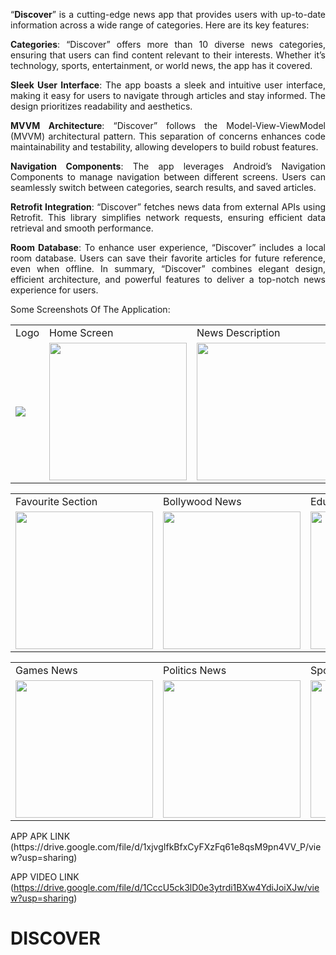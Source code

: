 <div align="justify">
  
“**Discover**” is a cutting-edge news app that provides users with up-to-date information across a wide range of categories. Here are its key features:


**Categories**: “Discover” offers more than 10 diverse news categories, ensuring that users can find content relevant to their interests. Whether it’s technology, sports, entertainment, or world news, the app has it covered.

**Sleek User Interface**: The app boasts a sleek and intuitive user interface, making it easy for users to navigate through articles and stay informed. The design prioritizes readability and aesthetics.

**MVVM Architecture**: “Discover” follows the Model-View-ViewModel (MVVM) architectural pattern. This separation of concerns enhances code maintainability and testability, allowing developers to build robust features.

**Navigation Components**: The app leverages Android’s Navigation Components to manage navigation between different screens. Users can seamlessly switch between categories, search results, and saved articles.

**Retrofit Integration**: “Discover” fetches news data from external APIs using Retrofit. This library simplifies network requests, ensuring efficient data retrieval and smooth performance.

**Room Database**: To enhance user experience, “Discover” includes a local room database. Users can save their favorite articles for future reference, even when offline.
In summary, “Discover” combines elegant design, efficient architecture, and powerful features to deliver a top-notch news experience for users.

</div>





Some Screenshots Of The Application: 
<p align="center" float="left">
<table>
  <tr>
    <td>Logo</td>
    <td>Home Screen</td>
    <td>News Description</td>
    <td>Search Screen</td>
  </tr>
  <tr>
    <td><img src="https://github.com/MuditAggarwal1/Discover/assets/135834440/379270ea-9f5d-464f-bd21-2d7a6b89c53f"></td>
    <td><img src="https://github.com/MuditAggarwal1/Discover/assets/135834440/d11bbfae-25db-4f61-a851-5e08cbf518e9" width="220"></td>
    <td><img src="https://github.com/MuditAggarwal1/Discover/assets/135834440/cd381b76-4651-4d21-8d44-52c1829997c6" width="220"></td>
    <td><img src="https://github.com/MuditAggarwal1/Discover/assets/135834440/e4a9f892-5542-4962-bbee-68d5937165d8" width="220"></td>
  </tr>
 </table>
 <table>
  <tr>
    <td>Favourite Section</td>
    <td>Bollywood News</td>
    <td>Education News</td>
    <td>Entertainment News</td>
  </tr>
  <tr>
    <td><img src="https://github.com/MuditAggarwal1/Discover/assets/135834440/55df096f-d333-42a4-b7cc-43547d773103" width="220"></td>
    <td><img src="https://github.com/MuditAggarwal1/Discover/assets/135834440/156e5dcc-02ba-407a-92a7-d369d6051bbd" width="220"></td>
    <td><img src="https://github.com/MuditAggarwal1/Discover/assets/135834440/f6fb3fd9-e447-48de-abcd-bbe0d7e522e1" width="220"></td>
    <td><img src="https://github.com/MuditAggarwal1/Discover/assets/135834440/cef04720-05d9-4415-8a57-a0ee4b4a9a41" width="220"></td>
  </tr>
 </table>
 </table>
 <table>
  <tr>
    <td>Games News</td>
    <td>Politics News</td>
    <td>Sports News</td>
    <td>Technology News</td>
  </tr>
  <tr>
    <td><img src="https://github.com/MuditAggarwal1/Discover/assets/135834440/ad538f20-b163-4981-93ac-93bf5feb9332" width="220"></td>
    <td><img src="https://github.com/MuditAggarwal1/Discover/assets/135834440/ea6d6f6c-127a-41f2-b597-41e24ccc6caa" width="220"></td>
    <td><img src="https://github.com/MuditAggarwal1/Discover/assets/135834440/070a907d-e39e-4fd8-bb77-c2ddb2a2f6cd" width="220"></td>
    <td><img src="https://github.com/MuditAggarwal1/Discover/assets/135834440/d5970be7-2d21-4261-bc33-b0812e9d0727" width="220"></td>
  </tr>
 </table>
 </p>
 APP APK LINK  (https://drive.google.com/file/d/1xjvgIfkBfxCyFXzFq61e8qsM9pn4VV_P/view?usp=sharing)
 
 APP VIDEO LINK (https://drive.google.com/file/d/1CccU5ck3lD0e3ytrdi1BXw4YdiJoiXJw/view?usp=sharing)

 
# DISCOVER
